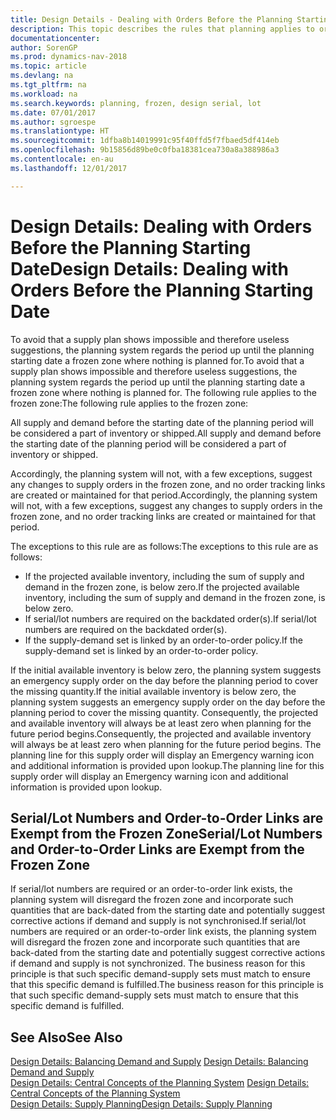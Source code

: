 ```yaml
---
title: Design Details - Dealing with Orders Before the Planning Starting Date
description: This topic describes the rules that planning applies to orders in the frozen zone.
documentationcenter: 
author: SorenGP
ms.prod: dynamics-nav-2018
ms.topic: article
ms.devlang: na
ms.tgt_pltfrm: na
ms.workload: na
ms.search.keywords: planning, frozen, design serial, lot
ms.date: 07/01/2017
ms.author: sgroespe
ms.translationtype: HT
ms.sourcegitcommit: 1dfba8b14019991c95f40ffd5f7fbaed5df414eb
ms.openlocfilehash: 9b15856d89be0c0fba18381cea730a8a388986a3
ms.contentlocale: en-au
ms.lasthandoff: 12/01/2017

---
```

# <a name="design-details-dealing-with-orders-before-the-planning-starting-date"></a><span data-ttu-id="91ec0-103">Design Details: Dealing with Orders Before the Planning Starting Date</span><span class="sxs-lookup"><span data-stu-id="91ec0-103">Design Details: Dealing with Orders Before the Planning Starting Date</span></span>
<span data-ttu-id="91ec0-104">To avoid that a supply plan shows impossible and therefore useless suggestions, the planning system regards the period up until the planning starting date a frozen zone where nothing is planned for.</span><span class="sxs-lookup"><span data-stu-id="91ec0-104">To avoid that a supply plan shows impossible and therefore useless suggestions, the planning system regards the period up until the planning starting date a frozen zone where nothing is planned for.</span></span> <span data-ttu-id="91ec0-105">The following rule applies to the frozen zone:</span><span class="sxs-lookup"><span data-stu-id="91ec0-105">The following rule applies to the frozen zone:</span></span>  
  
<span data-ttu-id="91ec0-106">All supply and demand before the starting date of the planning period will be considered a part of inventory or shipped.</span><span class="sxs-lookup"><span data-stu-id="91ec0-106">All supply and demand before the starting date of the planning period will be considered a part of inventory or shipped.</span></span>  
  
<span data-ttu-id="91ec0-107">Accordingly, the planning system will not, with a few exceptions, suggest any changes to supply orders in the frozen zone, and no order tracking links are created or maintained for that period.</span><span class="sxs-lookup"><span data-stu-id="91ec0-107">Accordingly, the planning system will not, with a few exceptions, suggest any changes to supply orders in the frozen zone, and no order tracking links are created or maintained for that period.</span></span>  
  
<span data-ttu-id="91ec0-108">The exceptions to this rule are as follows:</span><span class="sxs-lookup"><span data-stu-id="91ec0-108">The exceptions to this rule are as follows:</span></span>  
  
* <span data-ttu-id="91ec0-109">If the projected available inventory, including the sum of supply and demand in the frozen zone, is below zero.</span><span class="sxs-lookup"><span data-stu-id="91ec0-109">If the projected available inventory, including the sum of supply and demand in the frozen zone, is below zero.</span></span>  
* <span data-ttu-id="91ec0-110">If serial/lot numbers are required on the backdated order(s).</span><span class="sxs-lookup"><span data-stu-id="91ec0-110">If serial/lot numbers are required on the backdated order(s).</span></span>  
* <span data-ttu-id="91ec0-111">If the supply-demand set is linked by an order-to-order policy.</span><span class="sxs-lookup"><span data-stu-id="91ec0-111">If the supply-demand set is linked by an order-to-order policy.</span></span>  
  
<span data-ttu-id="91ec0-112">If the initial available inventory is below zero, the planning system suggests an emergency supply order on the day before the planning period to cover the missing quantity.</span><span class="sxs-lookup"><span data-stu-id="91ec0-112">If the initial available inventory is below zero, the planning system suggests an emergency supply order on the day before the planning period to cover the missing quantity.</span></span> <span data-ttu-id="91ec0-113">Consequently, the projected and available inventory will always be at least zero when planning for the future period begins.</span><span class="sxs-lookup"><span data-stu-id="91ec0-113">Consequently, the projected and available inventory will always be at least zero when planning for the future period begins.</span></span> <span data-ttu-id="91ec0-114">The planning line for this supply order will display an Emergency warning icon and additional information is provided upon lookup.</span><span class="sxs-lookup"><span data-stu-id="91ec0-114">The planning line for this supply order will display an Emergency warning icon and additional information is provided upon lookup.</span></span>  
  
## <a name="seriallot-numbers-and-order-to-order-links-are-exempt-from-the-frozen-zone"></a><span data-ttu-id="91ec0-115">Serial/Lot Numbers and Order-to-Order Links are Exempt from the Frozen Zone</span><span class="sxs-lookup"><span data-stu-id="91ec0-115">Serial/Lot Numbers and Order-to-Order Links are Exempt from the Frozen Zone</span></span>  
<span data-ttu-id="91ec0-116">If serial/lot numbers are required or an order-to-order link exists, the planning system will disregard the frozen zone and incorporate such quantities that are back-dated from the starting date and potentially suggest corrective actions if demand and supply is not synchronised.</span><span class="sxs-lookup"><span data-stu-id="91ec0-116">If serial/lot numbers are required or an order-to-order link exists, the planning system will disregard the frozen zone and incorporate such quantities that are back-dated from the starting date and potentially suggest corrective actions if demand and supply is not synchronized.</span></span> <span data-ttu-id="91ec0-117">The business reason for this principle is that such specific demand-supply sets must match to ensure that this specific demand is fulfilled.</span><span class="sxs-lookup"><span data-stu-id="91ec0-117">The business reason for this principle is that such specific demand-supply sets must match to ensure that this specific demand is fulfilled.</span></span>  
  
## <a name="see-also"></a><span data-ttu-id="91ec0-118">See Also</span><span class="sxs-lookup"><span data-stu-id="91ec0-118">See Also</span></span>  
<span data-ttu-id="91ec0-119">[Design Details: Balancing Demand and Supply](design-details-balancing-demand-and-supply.md) </span><span class="sxs-lookup"><span data-stu-id="91ec0-119">[Design Details: Balancing Demand and Supply](design-details-balancing-demand-and-supply.md) </span></span>  
<span data-ttu-id="91ec0-120">[Design Details: Central Concepts of the Planning System](design-details-central-concepts-of-the-planning-system.md) </span><span class="sxs-lookup"><span data-stu-id="91ec0-120">[Design Details: Central Concepts of the Planning System](design-details-central-concepts-of-the-planning-system.md) </span></span>  
[<span data-ttu-id="91ec0-121">Design Details: Supply Planning</span><span class="sxs-lookup"><span data-stu-id="91ec0-121">Design Details: Supply Planning</span></span>](design-details-supply-planning.md)
